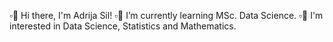 ▫️👋 Hi there, I'm Adrija Sil!
▫️🌱 I’m currently learning MSc. Data Science. 
▫️📖 I'm interested in Data Science, Statistics and Mathematics. 

